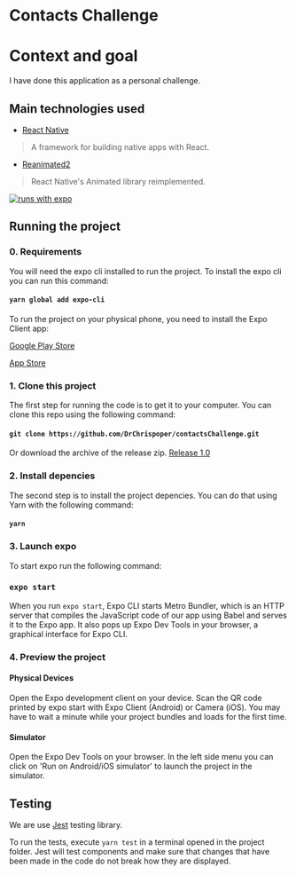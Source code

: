 # Contacts Challenge

# Context and goal

I have done this application as a personal challenge.


## Main technologies used

- [React Native](https://github.com/facebook/react-native)

> A framework for building native apps with React.

- [Reanimated2](https://github.com/software-mansion/react-native-reanimated)

> React Native's Animated library reimplemented.

[![runs with expo](https://img.shields.io/badge/Runs%20with%20Expo-000.svg?style=flat-square&logo=EXPO&labelColor=f3f3f3&logoColor=000)](https://expo.io/)

## Running the project

### 0. Requirements

You will need the expo cli installed to run the project. To install the expo cli you can run this command:
#### `yarn global add expo-cli`

To run the project on your physical phone, you need to install the Expo Client app:

[Google Play Store](https://play.google.com/store/apps/details?id=host.exp.exponent)

[App Store](https://apps.apple.com/us/app/expo-client/id982107779)

### 1. Clone this project

The first step for running the code is to get it to your computer.
You can clone this repo using the following command:

#### `git clone https://github.com/DrChrispoper/contactsChallenge.git`

Or download the archive of the release zip. [Release 1.0](https://github.com/DrChrispoper/contactsChallenge/releases/tag/v1.0)

### 2. Install depencies

The second step is to install the project depencies. You can do that using Yarn with the following command:

#### `yarn`

### 3. Launch expo

To start expo run the following command:

### `expo start`

When you run `expo start`, Expo CLI starts Metro Bundler, which is an HTTP server that compiles the JavaScript code of our app using Babel and serves it to the Expo app. 
It also pops up Expo Dev Tools in your browser, a graphical interface for Expo CLI.

### 4. Preview the project

#### Physical Devices
Open the Expo development client on your device. 
Scan the QR code printed by expo start with Expo Client (Android) or Camera (iOS). You may have to wait a minute while your project bundles and loads for the first time.

#### Simulator 
Open the Expo Dev Tools on your browser.
In the left side menu you can click on 'Run on Android/iOS simulator' to launch the project in the simulator.

## Testing

We are use [Jest](https://facebook.github.io/jest/) testing library.

To run the tests, execute ```yarn test``` in a terminal opened in the project folder.
Jest will test components and make sure that changes that have been made in the code do not break how they are displayed. 
